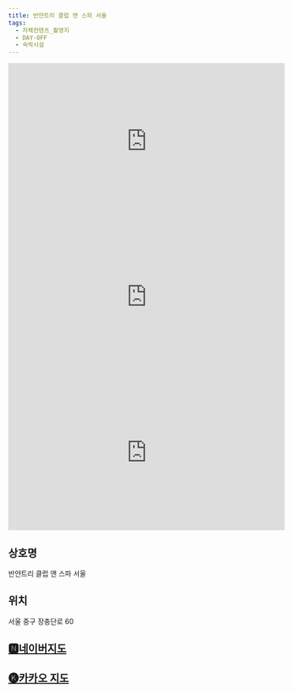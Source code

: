 ```yaml
---
title: 반얀트리 클럽 앤 스파 서울
tags:
  - 자체컨텐츠_촬영지
  - DAY-OFF
  - 숙박시설
---
```

<iframe width="560" height="315" src="https://www.youtube.com/embed/9W6YzlE3-Bs?si=8_Kaf6arrobWmr8Y" title="YouTube video player" frameborder="0" allow="accelerometer; autoplay; clipboard-write; encrypted-media; gyroscope; picture-in-picture; web-share" referrerpolicy="strict-origin-when-cross-origin" allowfullscreen></iframe>
<iframe width="560" height="315" src="https://www.youtube.com/embed/A2XDQxQ4oGY?si=p6gUH5qe7y5Pso3o" title="YouTube video player" frameborder="0" allow="accelerometer; autoplay; clipboard-write; encrypted-media; gyroscope; picture-in-picture; web-share" referrerpolicy="strict-origin-when-cross-origin" allowfullscreen></iframe>
<iframe width="560" height="315" src="https://www.youtube.com/embed/7IyQGSBcpI4?si=X4OULQ1XrXEe6uhn" title="YouTube video player" frameborder="0" allow="accelerometer; autoplay; clipboard-write; encrypted-media; gyroscope; picture-in-picture; web-share" referrerpolicy="strict-origin-when-cross-origin" allowfullscreen></iframe>

## 상호명
반얀트리 클럽 앤 스파 서울

## 위치
서울 중구 장충단로 60

## [🅽네이버지도](https://naver.me/5IS910NF)

## [🅚카카오 지도](https://place.map.kakao.com/18059533)